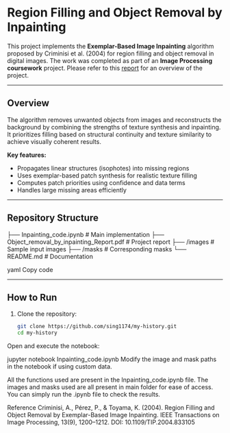 # Region Filling and Object Removal by Inpainting

This project implements the **Exemplar-Based Image Inpainting** algorithm proposed by Criminisi et al. (2004) for region filling and object removal in digital images. The work was completed as part of an **Image Processing coursework** project. Please refer to this [report](https://github.com/1998anwesha/Inpainting_large_object_removal/blob/main/Object_removal_by_inpainting_Manpreet_Singh.pdf) for an overview of the project.

---

## Overview

The algorithm removes unwanted objects from images and reconstructs the background by combining the strengths of texture synthesis and inpainting. It prioritizes filling based on structural continuity and texture similarity to achieve visually coherent results.

**Key features:**
- Propagates linear structures (isophotes) into missing regions  
- Uses exemplar-based patch synthesis for realistic texture filling  
- Computes patch priorities using confidence and data terms  
- Handles large missing areas efficiently

---

## Repository Structure

├── Inpainting_code.ipynb # Main implementation
├── Object_removal_by_inpainting_Report.pdf # Project report
├── /images # Sample input images
├── /masks # Corresponding masks
└── README.md # Documentation

yaml
Copy code

---

## How to Run

1. Clone the repository:
   ```bash
   git clone https://github.com/sing1174/my-history.git
   cd my-history
Open and execute the notebook:

jupyter notebook Inpainting_code.ipynb
Modify the image and mask paths in the notebook if using custom data.

All the functions used are present in the Inpainting_code.ipynb file. The images and masks used are all present in main folder for ease of access. You can simply run the .ipynb file to check the results.

Reference
Criminisi, A., Pérez, P., & Toyama, K. (2004). Region Filling and Object Removal by Exemplar-Based Image Inpainting.
IEEE Transactions on Image Processing, 13(9), 1200–1212.
DOI: 10.1109/TIP.2004.833105
